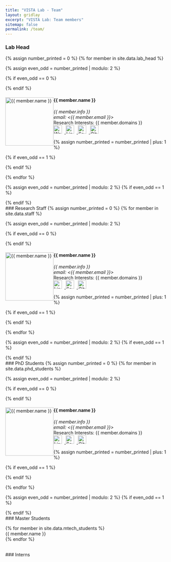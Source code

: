 ```yaml
---
title: "VISTA Lab - Team"
layout: gridlay
excerpt: "VISTA Lab: Team members"
sitemap: false
permalink: /team/
---
```


 <!-- **We are  looking for new PhD students, Postdocs, and Master students to join the team** [(see openings)]({{ site.url }}{{ site.baseurl }}/vacancies) **!** -->


### Lab Head
{% assign number_printed = 0 %}
{% for member in site.data.lab_head %}

{% assign even_odd = number_printed | modulo: 2 %}

{% if even_odd == 0 %}
<div class="row">
{% endif %}

<!-- <div class="col-sm-6 clearfix"> -->
<div class="col-sm-12 clearfix"> <!-- Changed from col-sm-6 to col-sm-12 -->
  <!-- <img src="{{ site.url }}{{ site.baseurl }}/images/teampic/{{ member.photo }}" class="img-responsive" width="25%" style="float: left" /> -->
  <img src="{{ site.url }}{{ site.baseurl }}/images/teampic/{{ member.photo }}" class="img-responsive member-img" alt="{{ member.name }}"/>
  <h4><y>{{ member.name }}</y></h4>
  <i>{{ member.info }} <br>email: <{{ member.email }}></i><br />
  Research Interests: {{ member.domains }}<br/>
  <!-- <div class="member-links"> -->
  <a href="{{ member.website }}" target="_blank">
  <img src="{{ site.url }}{{ site.baseurl }}/images/icons/website.png" alt="Website" class="icon">
  </a>
  <a href="{{ member.linkedin }}" target="_blank">
  <img src="{{ site.url }}{{ site.baseurl }}/images/icons/linkedin.png" alt="LinkedIn" class="icon">
  </a>
  <a href="{{ member.google_scholar }}" target="_blank">
  <img src="{{ site.url }}{{ site.baseurl }}/images/icons/google.png" alt="Scholar" class="icon">
  </a>
  <a href="{{ member.github }}" target="_blank">
  <img src="{{ site.url }}{{ site.baseurl }}/images/icons/github.png" alt="GitHub" class="icon">
  </a>
  <!-- </div> -->
</div>

{% assign number_printed = number_printed | plus: 1 %}

{% if even_odd == 1 %}
</div>
{% endif %}

{% endfor %}

{% assign even_odd = number_printed | modulo: 2 %}
{% if even_odd == 1 %}
</div>
{% endif %}

<br/>
### Research Staff
{% assign number_printed = 0 %}
{% for member in site.data.staff %}

{% assign even_odd = number_printed | modulo: 2 %}

{% if even_odd == 0 %}
<div class="row">
{% endif %}

<!-- <div class="col-sm-6 clearfix"> -->
<div class="col-sm-12 clearfix"> <!-- Changed from col-sm-6 to col-sm-12 -->
  <!-- <img src="{{ site.url }}{{ site.baseurl }}/images/teampic/{{ member.photo }}" class="img-responsive" width="25%" style="float: left" /> -->
  <img src="{{ site.url }}{{ site.baseurl }}/images/teampic/{{ member.photo }}" class="img-responsive member-img" alt="{{ member.name }}"/>
  <h4><y>{{ member.name }}</y></h4>
  <i>{{ member.info }} <br>email: <{{ member.email }}></i><br />
  Research Interests: {{ member.domains }}<br/>
  <a href="{{ member.linkedin }}" target="_blank">
  <img src="{{ site.url }}{{ site.baseurl }}/images/icons/linkedin.png" alt="LinkedIn" class="icon">
  </a>
  <a href="{{ member.google_scholar }}" target="_blank">
  <img src="{{ site.url }}{{ site.baseurl }}/images/icons/google.png" alt="Scholar" class="icon">
  </a>
  <a href="{{ member.github }}" target="_blank">
  <img src="{{ site.url }}{{ site.baseurl }}/images/icons/github.png" alt="GitHub" class="icon">
  </a>
</div>

{% assign number_printed = number_printed | plus: 1 %}

{% if even_odd == 1 %}
</div>
{% endif %}

{% endfor %}

{% assign even_odd = number_printed | modulo: 2 %}
{% if even_odd == 1 %}
</div>
{% endif %}

<br/>
### PhD Students
{% assign number_printed = 0 %}
{% for member in site.data.phd_students %}

{% assign even_odd = number_printed | modulo: 2 %}

{% if even_odd == 0 %}
<div class="row">
{% endif %}

<!-- <div class="col-sm-6 clearfix"> -->
<div class="col-sm-12 clearfix"> <!-- Changed from col-sm-6 to col-sm-12 -->
  <!-- <img src="{{ site.url }}{{ site.baseurl }}/images/teampic/{{ member.photo }}" class="img-responsive" width="25%" style="float: left" /> -->
  <img src="{{ site.url }}{{ site.baseurl }}/images/teampic/{{ member.photo }}" class="img-responsive member-img" alt="{{ member.name }}"/>
  <h4><y>{{ member.name }}</y></h4>
  <i>{{ member.info }} <br>email: <{{ member.email }}></i><br />
  Research Interests: {{ member.domains }}<br/>
  <!-- <div class="member-links"> -->
  <a href="{{ member.linkedin }}" target="_blank">
  <img src="{{ site.url }}{{ site.baseurl }}/images/icons/linkedin.png" alt="LinkedIn" class="icon">
  </a>
  <a href="{{ member.google_scholar }}" target="_blank">
  <img src="{{ site.url }}{{ site.baseurl }}/images/icons/google.png" alt="Scholar" class="icon">
  </a>
  <a href="{{ member.github }}" target="_blank">
  <img src="{{ site.url }}{{ site.baseurl }}/images/icons/github.png" alt="GitHub" class="icon">
  </a>
  <!-- </div> -->
</div>

{% assign number_printed = number_printed | plus: 1 %}

{% if even_odd == 1 %}
</div>
{% endif %}

{% endfor %}

{% assign even_odd = number_printed | modulo: 2 %}
{% if even_odd == 1 %}
</div>
{% endif %}

<br/>
### Master Students

{% for member in site.data.mtech_students %} <br>{{ member.name }}<br /> {% endfor %}

<br/>
### Interns

<style>
  .icon {
    width: 26px; /* or any desired size */
    height: auto;
    margin-right: 8px !important; /* add some space between icons */
    transition: transform 0.3s ease; /* optional: for hover effect */
    box-shadow: none !important; /* Removes shadow */
  }

  .member-img {
    width: 150px; /* Or any desired size */
    height: 150px; /* Should be the same as width for a square image */
    object-fit: cover;
    float: left;
  }

  .icon-link {
    display: inline-block; /* or you can use 'inline' */
    /* white-space: nowrap; */
    /* margin-right: 5px; Optional: for some spacing between the icons */
  }

  .icon-container {
    white-space: nowrap;
  }

  /* .icon:hover { */
    /* transform: scale(1.1); optional: for hover effect */
/* } */

</style>

<!-- ## Alumni

## Former visitors

## Administrative Support -->